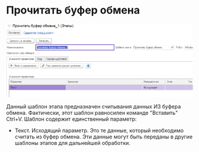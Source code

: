 # Прочитать буфер обмена

![](<../../../../.gitbook/assets/Прочитать буфер обмена.png>)

Данный шаблон этапа предназначен считывания данных ИЗ буфера обмена. Фактически, этот шаблон равносилен команде "Вставить" Ctrl+V. Шаблон содержит единственный параметр:

* Текст. Исходящий параметр. Это те данные, который необходимо считать из буфер обмена. Эти данные могут быть переданы в другие шаблоны этапов для дальнейшей обработки.
